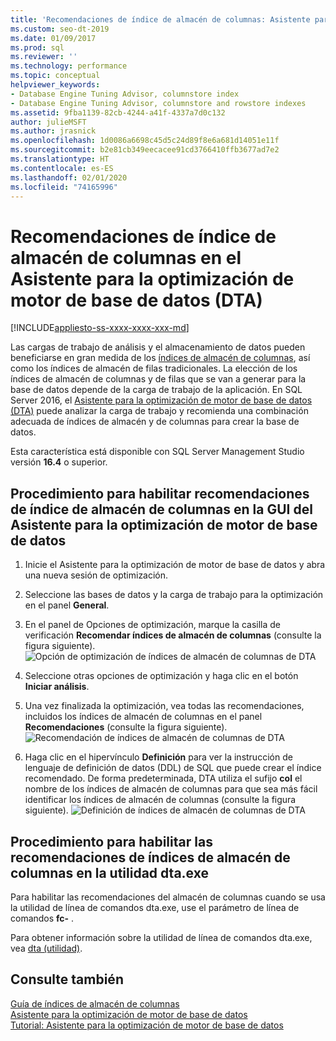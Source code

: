```yaml
---
title: 'Recomendaciones de índice de almacén de columnas: Asistente para la optimización de motor de base de datos (DTA)'
ms.custom: seo-dt-2019
ms.date: 01/09/2017
ms.prod: sql
ms.reviewer: ''
ms.technology: performance
ms.topic: conceptual
helpviewer_keywords:
- Database Engine Tuning Advisor, columnstore index
- Database Engine Tuning Advisor, columnstore and rowstore indexes
ms.assetid: 9fba1139-82cb-4244-a41f-4337a7d0c132
author: julieMSFT
ms.author: jrasnick
ms.openlocfilehash: 1d0086a6698c45d5c24d89f8e6a681d14051e11f
ms.sourcegitcommit: b2e81cb349eecacee91cd3766410ffb3677ad7e2
ms.translationtype: HT
ms.contentlocale: es-ES
ms.lasthandoff: 02/01/2020
ms.locfileid: "74165996"
---
```

# <a name="columnstore-index-recommendations-in-database-engine-tuning-advisor-dta"></a>Recomendaciones de índice de almacén de columnas en el Asistente para la optimización de motor de base de datos (DTA)
[!INCLUDE[appliesto-ss-xxxx-xxxx-xxx-md](../../includes/appliesto-ss-xxxx-xxxx-xxx-md.md)]

 
  Las cargas de trabajo de análisis y el almacenamiento de datos pueden beneficiarse en gran medida de los [índices de almacén de columnas](../../t-sql/statements/create-columnstore-index-transact-sql.md), así como los índices de almacén de filas tradicionales. La elección de los índices de almacén de columnas y de filas que se van a generar para la base de datos depende de la carga de trabajo de la aplicación. En SQL Server 2016, el [Asistente para la optimización de motor de base de datos (DTA)](../../relational-databases/performance/database-engine-tuning-advisor.md) puede analizar la carga de trabajo y recomienda una combinación adecuada de índices de almacén y de columnas para crear la base de datos. 
  
 Esta característica está disponible con SQL Server Management Studio versión **16.4** o superior. 
  
## <a name="how-to-enable-columnstore-index-recommendations-in-database-engine-tuning-advisor-gui"></a>Procedimiento para habilitar recomendaciones de índice de almacén de columnas en la GUI del Asistente para la optimización de motor de base de datos

  
  1. Inicie el Asistente para la optimización de motor de base de datos y abra una nueva sesión de optimización.
  
  2. Seleccione las bases de datos y la carga de trabajo para la optimización en el panel **General**.
  
  3. En el panel de Opciones de optimización, marque la casilla de verificación **Recomendar índices de almacén de columnas** (consulte la figura siguiente).
  ![Opción de optimización de índices de almacén de columnas de DTA](../../relational-databases/performance/media/dta-columnstore-indexes-tuning-option.gif)
 
  4. Seleccione otras opciones de optimización y haga clic en el botón **Iniciar análisis**.
  
  5. Una vez finalizada la optimización, vea todas las recomendaciones, incluidos los índices de almacén de columnas en el panel **Recomendaciones** (consulte la figura siguiente).      
  ![Recomendación de índices de almacén de columnas de DTA](../../relational-databases/performance/media/dta-columnstore-index-recommendation.gif)
  
  6. Haga clic en el hipervínculo **Definición** para ver la instrucción de lenguaje de definición de datos (DDL) de SQL que puede crear el índice recomendado. De forma predeterminada, DTA utiliza el sufijo **col** el nombre de los índices de almacén de columnas para que sea más fácil identificar los índices de almacén de columnas (consulte la figura siguiente).
  ![Definición de índices de almacén de columnas de DTA](../../relational-databases/performance/media/dta-columnstore-index-definition.gif) 
  
  
  ## <a name="how-to-enable-columnstore-index-recommendations-in-dtaexe-utility"></a>Procedimiento para habilitar las recomendaciones de índices de almacén de columnas en la utilidad dta.exe

Para habilitar las recomendaciones del almacén de columnas cuando se usa la utilidad de línea de comandos dta.exe, use el parámetro de línea de comandos **fc-** .

Para obtener información sobre la utilidad de línea de comandos dta.exe, vea [dta (utilidad)](../../tools/dta/dta-utility.md).

## <a name="see-also"></a>Consulte también
[Guía de índices de almacén de columnas](../../relational-databases/indexes/columnstore-indexes-overview.md)       
[Asistente para la optimización de motor de base de datos](../../relational-databases/performance/database-engine-tuning-advisor.md)      
[Tutorial: Asistente para la optimización de motor de base de datos](Tutorial:%20Database%20Engine%20Tuning%20Advisor.md)



  

